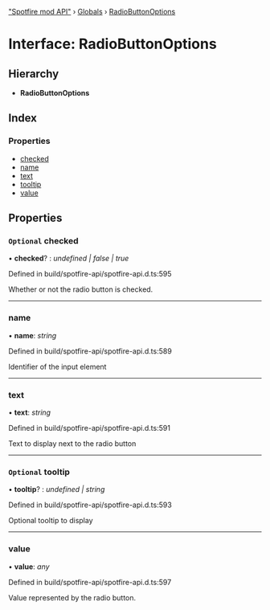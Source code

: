 ["Spotfire mod API"](../README.md) › [Globals](../globals.md) › [RadioButtonOptions](radiobuttonoptions.md)

# Interface: RadioButtonOptions

## Hierarchy

* **RadioButtonOptions**

## Index

### Properties

* [checked](radiobuttonoptions.md#optional-checked)
* [name](radiobuttonoptions.md#name)
* [text](radiobuttonoptions.md#text)
* [tooltip](radiobuttonoptions.md#optional-tooltip)
* [value](radiobuttonoptions.md#value)

## Properties

### `Optional` checked

• **checked**? : *undefined | false | true*

Defined in build/spotfire-api/spotfire-api.d.ts:595

Whether or not the radio button is checked.

___

###  name

• **name**: *string*

Defined in build/spotfire-api/spotfire-api.d.ts:589

Identifier of the input element

___

###  text

• **text**: *string*

Defined in build/spotfire-api/spotfire-api.d.ts:591

Text to display next to the radio button

___

### `Optional` tooltip

• **tooltip**? : *undefined | string*

Defined in build/spotfire-api/spotfire-api.d.ts:593

Optional tooltip to display

___

###  value

• **value**: *any*

Defined in build/spotfire-api/spotfire-api.d.ts:597

Value represented by the radio button.
